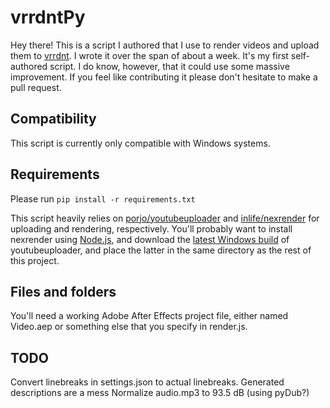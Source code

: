# vrrdntPy

Hey there! This is a script I authored that I use to render videos and upload them to [vrrdnt](https://youtube.com/vrrdnt). I wrote it over the span of about a week. It's my first self-authored script. I do know, however, that it could use some massive improvement. If you feel like contributing it please don't hesitate to make a pull request.

## Compatibility  

This script is currently only compatible with Windows systems.  

## Requirements

Please run `pip install -r requirements.txt`
 
This script heavily relies on [porjo/youtubeuploader](https://github.com/porjo/youtubeuploader) and [inlife/nexrender](https://github.com/inlife/nexrender) for uploading and rendering, respectively. You'll probably want to install nexrender using [Node.js](https://nodejs.org), and download the [latest Windows build](https://github.com/porjo/youtubeuploader/releases) of youtubeuploader, and place the latter in the same directory as the rest of this project.

## Files and folders

You'll need a working Adobe After Effects project file, either named Video.aep or something else that you specify in render.js.

## TODO

Convert linebreaks in settings.json to actual linebreaks. Generated descriptions are a mess
Normalize audio.mp3 to 93.5 dB (using pyDub?)
